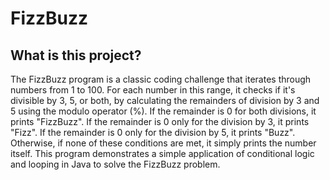 # FizzBuzz
## What is this project?
The FizzBuzz program is a classic coding challenge that iterates through numbers from 1 to 100. For each number in this range, it checks if it's divisible by 3, 5, or both, by calculating the remainders of division by 3 and 5 using the modulo operator (%). If the remainder is 0 for both divisions, it prints "FizzBuzz". If the remainder is 0 only for the division by 3, it prints "Fizz". If the remainder is 0 only for the division by 5, it prints "Buzz". Otherwise, if none of these conditions are met, it simply prints the number itself. This program demonstrates a simple application of conditional logic and looping in Java to solve the FizzBuzz problem.
